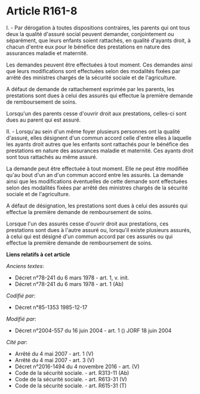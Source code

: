 # Article R161-8

I. - Par dérogation à toutes dispositions contraires, les parents qui ont tous deux la qualité d'assuré social peuvent
demander, conjointement ou séparément, que leurs enfants soient rattachés, en qualité d'ayants droit, à chacun d'entre eux
pour le bénéfice des prestations en nature des assurances maladie et maternité.

Les demandes peuvent être effectuées à tout moment. Ces demandes ainsi que leurs modifications sont effectuées selon des
modalités fixées par arrêté des ministres chargés de la sécurité sociale et de l'agriculture.

A défaut de demande de rattachement exprimée par les parents, les prestations sont dues à celui des assurés qui effectue la
première demande de remboursement de soins.

Lorsqu'un des parents cesse d'ouvrir droit aux prestations, celles-ci sont dues au parent qui est assuré.

II. - Lorsqu'au sein d'un même foyer plusieurs personnes ont la qualité d'assuré, elles désignent d'un commun accord celle
d'entre elles à laquelle les ayants droit autres que les enfants sont rattachés pour le bénéfice des prestations en nature
des assurances maladie et maternité. Ces ayants droit sont tous rattachés au même assuré.

La demande peut être effectuée à tout moment. Elle ne peut être modifiée qu'au bout d'un an d'un commun accord entre les
assurés. La demande ainsi que les modifications éventuelles de cette demande sont effectuées selon des modalités fixées par
arrêté des ministres chargés de la sécurité sociale et de l'agriculture.

A défaut de désignation, les prestations sont dues à celui des assurés qui effectue la première demande de remboursement de
soins.

Lorsque l'un des assurés cesse d'ouvrir droit aux prestations, ces prestations sont dues à l'autre assuré ou, lorsqu'il
existe plusieurs assurés, à celui qui est désigné d'un commun accord par ces assurés ou qui effectue la première demande de
remboursement de soins.

**Liens relatifs à cet article**

_Anciens textes_:

  - Décret n°78-241 du 6 mars 1978 - art. 1, v. init.
  - Décret n°78-241 du 6 mars 1978 - art. 1 (Ab)

_Codifié par_:

  - Décret n°85-1353 1985-12-17

_Modifié par_:

  - Décret n°2004-557 du 16 juin 2004 - art. 1 () JORF 18 juin 2004

_Cité par_:

  - Arrêté du 4 mai 2007 - art. 1 (V)
  - Arrêté du 4 mai 2007 - art. 3 (V)
  - Décret n°2016-1494 du 4 novembre 2016 - art. (V)
  - Code de la sécurité sociale. - art. R313-11 (Ab)
  - Code de la sécurité sociale. - art. R613-31 (V)
  - Code de la sécurité sociale. - art. R615-31 (T)
